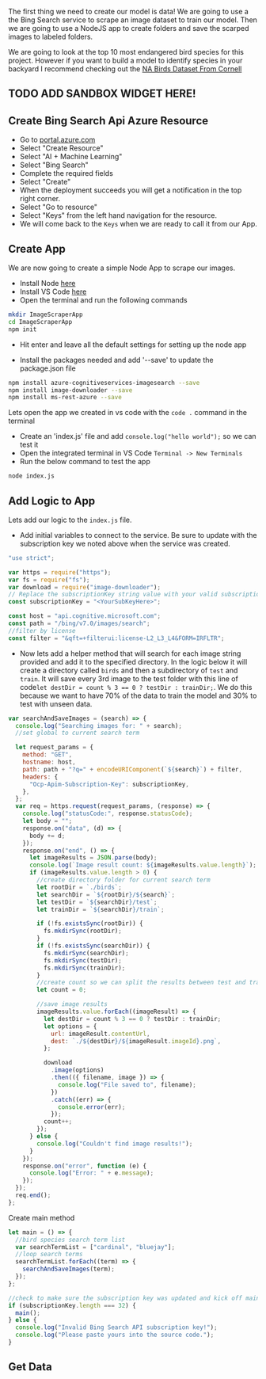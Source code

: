 The first thing we need to create our model is data! We are going to use a the Bing Search service to scrape an image dataset to train our model. Then we are going to use a NodeJS app to create folders and save the scarped images to labeled folders.

We are going to look at the top 10 most endangered bird species for this project. However if you want to build a model to identify species in your backyard I recommend checking out the [NA Birds Dataset From Cornell](https://dl.allaboutbirds.org/nabirds)

## TODO ADD SANDBOX WIDGET HERE!

## Create Bing Search Api Azure Resource

- Go to [portal.azure.com](https://portal.azure.com/)
- Select "Create Resource"
- Select "AI + Machine Learning"
- Select "Bing Search"
- Complete the required fields
- Select "Create"
- When the deployment succeeds you will get a notification in the top right corner.
- Select "Go to resource"
- Select "Keys" from the left hand navigation for the resource.
- We will come back to the `Keys` when we are ready to call it from our App.

## Create App

We are now going to create a simple Node App to scrape our images.

- Install Node [here](https://nodejs.org/en/download/)
- Install VS Code [here](https://code.visualstudio.com/download)
- Open the terminal and run the following commands

```bash
mkdir ImageScraperApp
cd ImageScraperApp
npm init
```

- Hit enter and leave all the default settings for setting up the node app

- Install the packages needed and add '--save' to update the package.json file

```bash
npm install azure-cognitiveservices-imagesearch --save
npm install image-downloader --save
npm install ms-rest-azure --save
```

Lets open the app we created in vs code with the `code .` command in the terminal

- Create an 'index.js' file and add `console.log("hello world");` so we can test it
- Open the integrated terminal in VS Code `Terminal -> New Terminals`
- Run the below command to test the app

```bash
node index.js
```

## Add Logic to App

Lets add our logic to the `index.js` file.

- Add initial variables to connect to the service. Be sure to update with the subscription key we noted above when the service was created.

```javascript
"use strict";

var https = require("https");
var fs = require("fs");
var download = require("image-downloader");
// Replace the subscriptionKey string value with your valid subscription key.
const subscriptionKey = "<YourSubKeyHere>";

const host = "api.cognitive.microsoft.com";
const path = "/bing/v7.0/images/search";
//filter by license
const filter = "&qft=+filterui:license-L2_L3_L4&FORM=IRFLTR";
```

- Now lets add a helper method that will search for each image string provided and add it to the specified directory. In the logic below it will create a directory called `birds` and then a subdirectory of `test` and `train`. It will save every 3rd image to the test folder with this line of code`let destDir = count % 3 == 0 ? testDir : trainDir;`. We do this because we want to have 70% of the data to train the model and 30% to test with unseen data.

```javascript
var searchAndSaveImages = (search) => {
  console.log("Searching images for: " + search);
  //set global to current search term

  let request_params = {
    method: "GET",
    hostname: host,
    path: path + "?q=" + encodeURIComponent(`${search}`) + filter,
    headers: {
      "Ocp-Apim-Subscription-Key": subscriptionKey,
    },
  };
  var req = https.request(request_params, (response) => {
    console.log("statusCode:", response.statusCode);
    let body = "";
    response.on("data", (d) => {
      body += d;
    });
    response.on("end", () => {
      let imageResults = JSON.parse(body);
      console.log(`Image result count: ${imageResults.value.length}`);
      if (imageResults.value.length > 0) {
        //create directory folder for current search term
        let rootDir = `./birds`;
        let searchDir = `${rootDir}/${search}`;
        let testDir = `${searchDir}/test`;
        let trainDir = `${searchDir}/train`;

        if (!fs.existsSync(rootDir)) {
          fs.mkdirSync(rootDir);
        }
        if (!fs.existsSync(searchDir)) {
          fs.mkdirSync(searchDir);
          fs.mkdirSync(testDir);
          fs.mkdirSync(trainDir);
        }
        //create count so we can split the results between test and train folder
        let count = 0;

        //save image results
        imageResults.value.forEach((imageResult) => {
          let destDir = count % 3 == 0 ? testDir : trainDir;
          let options = {
            url: imageResult.contentUrl,
            dest: `./${destDir}/${imageResult.imageId}.png`,
          };

          download
            .image(options)
            .then(({ filename, image }) => {
              console.log("File saved to", filename);
            })
            .catch((err) => {
              console.error(err);
            });
          count++;
        });
      } else {
        console.log("Couldn't find image results!");
      }
    });
    response.on("error", function (e) {
      console.log("Error: " + e.message);
    });
  });
  req.end();
};
```

Create main method

```javascript
let main = () => {
  //bird species search term list
  var searchTermList = ["cardinal", "bluejay"];
  //loop search terms
  searchTermList.forEach((term) => {
    searchAndSaveImages(term);
  });
};

//check to make sure the subscription key was updated and kick off main func
if (subscriptionKey.length === 32) {
  main();
} else {
  console.log("Invalid Bing Search API subscription key!");
  console.log("Please paste yours into the source code.");
}
```

## Get Data
